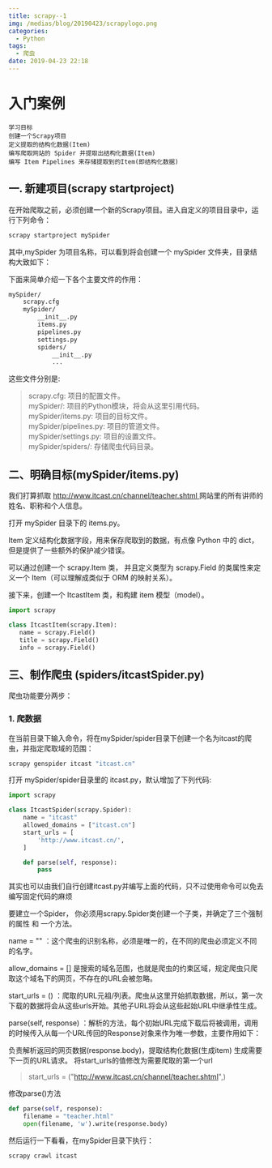 ```yaml
---
title: scrapy--1
img: /medias/blog/20190423/scrapylogo.png
categories:
  - Python
tags:
  - 爬虫
date: 2019-04-23 22:18
---
```


# 入门案例

    学习目标
    创建一个Scrapy项目
    定义提取的结构化数据(Item)
    编写爬取网站的 Spider 并提取出结构化数据(Item)
    编写 Item Pipelines 来存储提取到的Item(即结构化数据)

## 一. 新建项目(scrapy startproject)

在开始爬取之前，必须创建一个新的Scrapy项目。进入自定义的项目目录中，运行下列命令：  

```bash
scrapy startproject mySpider
```

其中,mySpider 为项目名称，可以看到将会创建一个 mySpider 文件夹，目录结构大致如下：

下面来简单介绍一下各个主要文件的作用：

```bash
mySpider/
    scrapy.cfg
    mySpider/
        __init__.py
        items.py
        pipelines.py
        settings.py
        spiders/
            __init__.py
            ...
```

这些文件分别是:  
> scrapy.cfg: 项目的配置文件。  
> mySpider/: 项目的Python模块，将会从这里引用代码。  
> mySpider/items.py: 项目的目标文件。  
> mySpider/pipelines.py: 项目的管道文件。  
> mySpider/settings.py: 项目的设置文件。  
> mySpider/spiders/: 存储爬虫代码目录。  

## 二、明确目标(mySpider/items.py)

我们打算抓取 [http://www.itcast.cn/channel/teacher.shtml ](http://www.itcast.cn/channel/teacher.shtml )网站里的所有讲师的姓名、职称和个人信息。

打开 mySpider 目录下的 items.py。

Item 定义结构化数据字段，用来保存爬取到的数据，有点像 Python 中的 dict，但是提供了一些额外的保护减少错误。

可以通过创建一个 scrapy.Item 类， 并且定义类型为 scrapy.Field 的类属性来定义一个 Item（可以理解成类似于 ORM 的映射关系）。

接下来，创建一个 ItcastItem 类，和构建 item 模型（model）。

```python
import scrapy

class ItcastItem(scrapy.Item):
   name = scrapy.Field()
   title = scrapy.Field()
   info = scrapy.Field()

```

## 三、制作爬虫 (spiders/itcastSpider.py)

爬虫功能要分两步：

### 1. 爬数据

在当前目录下输入命令，将在mySpider/spider目录下创建一个名为itcast的爬虫，并指定爬取域的范围：

```bash
scrapy genspider itcast "itcast.cn"
```

打开 mySpider/spider目录里的 itcast.py，默认增加了下列代码:

```python
import scrapy

class ItcastSpider(scrapy.Spider):
    name = "itcast"
    allowed_domains = ["itcast.cn"]
    start_urls = [
        'http://www.itcast.cn/',
    ]

    def parse(self, response):
        pass
```

其实也可以由我们自行创建itcast.py并编写上面的代码，只不过使用命令可以免去编写固定代码的麻烦

要建立一个Spider， 你必须用scrapy.Spider类创建一个子类，并确定了三个强制的属性 和 一个方法。

name = "" ：这个爬虫的识别名称，必须是唯一的，在不同的爬虫必须定义不同的名字。

allow_domains = [] 是搜索的域名范围，也就是爬虫的约束区域，规定爬虫只爬取这个域名下的网页，不存在的URL会被忽略。

start_urls = () ：爬取的URL元祖/列表。爬虫从这里开始抓取数据，所以，第一次下载的数据将会从这些urls开始。其他子URL将会从这些起始URL中继承性生成。

parse(self, response) ：解析的方法，每个初始URL完成下载后将被调用，调用的时候传入从每一个URL传回的Response对象来作为唯一参数，主要作用如下：

负责解析返回的网页数据(response.body)，提取结构化数据(生成item)
生成需要下一页的URL请求。
将start_urls的值修改为需要爬取的第一个url

> start_urls = ("http://www.itcast.cn/channel/teacher.shtml",)

修改parse()方法

```python
def parse(self, response):
    filename = "teacher.html"
    open(filename, 'w').write(response.body)
```

然后运行一下看看，在mySpider目录下执行：

```bash
scrapy crawl itcast
```
